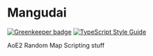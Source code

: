 # Mangudai

[![Greenkeeper badge](https://img.shields.io/badge/greenkeeper-enabled-brightgreen.svg)](https://greenkeeper.io/)
[![TypeScript Style Guide](https://img.shields.io/badge/code_style-standard-brightgreen.svg)](https://standardjs.com/)

AoE2 Random Map Scripting stuff
